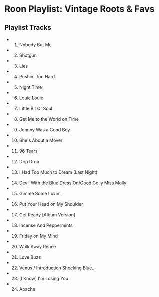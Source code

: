 # Roon Playlist: Vintage Roots & Favs

## Playlist Tracks


- 1. Nobody But Me
- 2. Shotgun
- 3. Lies
- 4. Pushin' Too Hard
- 5. Night Time
- 6. Louie Louie
- 7. Little Bit O' Soul
- 8. Get Me to the World on Time
- 9. Johnny Was a Good Boy
- 10. She's About a Mover
- 11. 96 Tears
- 12. Drip Drop
- 13. I Had Too Much to Dream (Last Night)
- 14. Devil With the Blue Dress On/Good Golly Miss Molly
- 15. Gimme Some Lovin'
- 16. Put Your Head on My Shoulder
- 17. Get Ready [Album Version]
- 18. Incense And Peppermints
- 19. Friday on My Mind
- 20. Walk Away Renee
- 21. Love Buzz
- 22. Venus / Introduction Shocking Blue..
- 23. [I Know] I'm Losing You
- 24. Apache

